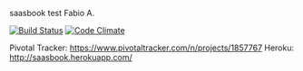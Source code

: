 saasbook test
Fabio A.


[![Build Status](https://travis-ci.org/andreolli/saasbook.svg?branch=master)](https://travis-ci.org/andreolli/saasbook) 
[![Code Climate](https://codeclimate.com/github/andreolli/saasbook/badges/gpa.svg)](https://codeclimate.com/github/andreolli/saasbook) 


Pivotal Tracker: https://www.pivotaltracker.com/n/projects/1857767
Heroku: http://saasbook.herokuapp.com/